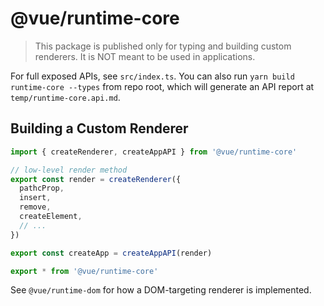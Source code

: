 # @vue/runtime-core

> This package is published only for typing and building custom renderers. It is NOT meant to be used in applications.

For full exposed APIs, see `src/index.ts`. You can also run `yarn build runtime-core --types` from repo root, which will generate an API report at `temp/runtime-core.api.md`.

## Building a Custom Renderer

``` ts
import { createRenderer, createAppAPI } from '@vue/runtime-core'

// low-level render method
export const render = createRenderer({
  pathcProp,
  insert,
  remove,
  createElement,
  // ...
})

export const createApp = createAppAPI(render)

export * from '@vue/runtime-core'
```

See `@vue/runtime-dom` for how a DOM-targeting renderer is implemented.
